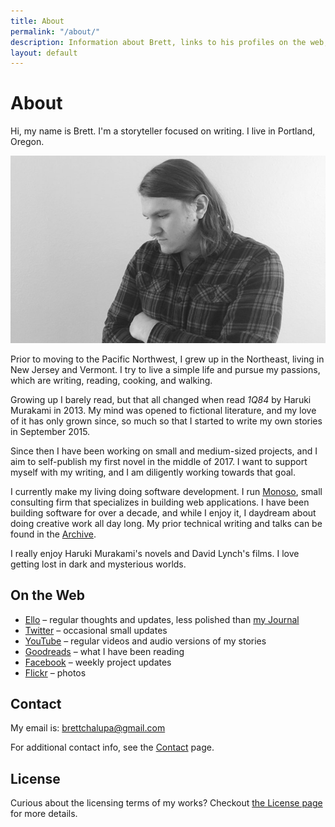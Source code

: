 ```yaml
---
title: About
permalink: "/about/"
description: Information about Brett, links to his profiles on the web, and how to get in touch.
layout: default
---
```


# About

<p class='intro'>
Hi, my name is Brett. I'm a storyteller focused on writing. I live in
Portland, Oregon.
</p>

![Photo of Brett](/img/brett_about.jpg)

Prior to moving to the Pacific Northwest, I grew up in the Northeast,
living in New Jersey and Vermont. I try to live a simple life and
pursue my passions, which are writing, reading, cooking, and walking.

Growing up I barely read, but that all changed when read _1Q84_ by
Haruki Murakami in 2013. My mind was opened to fictional literature, and
my love of it has only grown since, so much so that I started to write
my own stories in September 2015.

Since then I have been working on small and medium-sized projects, and I
aim to self-publish my first novel in the middle of 2017. I
want to support myself with my writing, and I am diligently working
towards that goal.

I currently make my living doing software development. I run <a
href='http://www.monoso.co'>Monoso</a>, small consulting firm that
specializes in building web applications. I have been building software
for over a decade, and while I enjoy it, I daydream about doing creative
work all day long. My prior technical writing and talks can be found in
the [Archive](/archive/).

I really enjoy Haruki Murakami's novels and David Lynch's films.
I love getting lost in dark and mysterious worlds.

## On the Web

- [Ello](https://ello.co/brettchalupa) &ndash; regular thoughts and
  updates, less polished than [my Journal](/journal/)
- [Twitter](https://twitter.com/brettchalupa) &ndash; occasional small updates
- [YouTube](https://www.youtube.com/channel/UC68s8MiLnOjqPLz2QcNtr8g) &ndash; regular videos and audio versions of my stories
- [Goodreads](https://www.goodreads.com/brettchalupa) &ndash; what I have been reading
- [Facebook](https://www.facebook.com/Brett-Chalupa-607963962732935/) &ndash; weekly project updates
- [Flickr](https://www.flickr.com/photos/brettchalupa/) &ndash; photos

## Contact

My email is: [brettchalupa@gmail.com](mailto:brettchalupa@gmail.com)

For additional contact info, see the [Contact](/contact/) page.

## License

Curious about the licensing terms of my works? Checkout [the
License page](/license) for more details.

